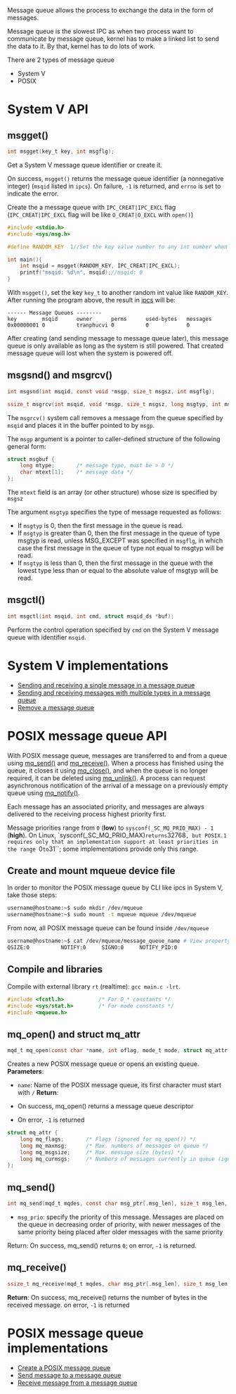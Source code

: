 Message queue allows the process to exchange the data in the form of messages.

Message queue is the slowest IPC as when two process want to communicate by message queue, kernel has to make a linked list to send the data to it. By that, kernel has to do lots of work.

There are 2 types of message queue
* System V
* POSIX
  
# System V API

## msgget()

```c
int msgget(key_t key, int msgflg);
```

Get a System V message queue identifier or create it.

On success, ``msgget()`` returns the message queue identifier (a nonnegative integer) (``msqid`` listed in ``ipcs``).  On failure, ``-1`` is returned, and ``errno`` is set to indicate the error.

Create the a message queue with ``IPC_CREAT|IPC_EXCL`` flag (``IPC_CREAT|IPC_EXCL`` flag will be like ``O_CREAT|O_EXCL`` with ``open()``)

```c
#include <stdio.h>
#include <sys/msg.h>

#define RANDOM_KEY  1//Set the key value number to any int number when creating

int main(){
    int msqid = msgget(RANDOM_KEY, IPC_CREAT|IPC_EXCL);
    printf("msqid: %d\n", msqid);//msqid: 0
}
```

With ``msgget()``, set the key ``key_t`` to another random int value like ``RANDOM_KEY``. After running the program above, the result in [ipcs](https://github.com/TranPhucVinh/Linux-Shell/blob/master/Physical%20layer/Process/System%20V%20IPC.md#ipcs) will be:

```
------ Message Queues --------
key        msqid      owner      perms      used-bytes   messages    
0x00000001 0          tranphucvi 0          0            0   
```

After creating (and sending message to message queue later), this message queue is only available as long as the system is still powered. That created message queue will lost when the system is powered off.

## msgsnd() and msgrcv()

```c
int msgsnd(int msqid, const void *msgp, size_t msgsz, int msgflg);

ssize_t msgrcv(int msqid, void *msgp, size_t msgsz, long msgtyp, int msgflg);
```

The ``msgrcv()`` system call removes a message from the queue specified by ``msqid`` and places it in the buffer pointed to by ``msgp``.

The ``msgp`` argument is a pointer to caller-defined structure of the following general form:

```c
struct msgbuf {
    long mtype;       /* message type, must be > 0 */
    char mtext[1];    /* message data */
};
```

The ``mtext`` field is an array (or other structure) whose size is specified by ``msgsz``

The argument ``msgtyp`` specifies the type of message requested as follows:

* If ``msgtyp`` is 0, then the first message in the queue is read.
* If ``msgtyp`` is greater than 0, then the first message in the queue of type msgtyp is read, unless MSG_EXCEPT was specified in ``msgflg``, in which case the first message in the queue of type not equal to msgtyp will be read.
* If ``msgtyp`` is less than 0, then the first message in the queue with the lowest type less than or equal to the absolute value of msgtyp will be read.

## msgctl()

```c
int msgctl(int msqid, int cmd, struct msqid_ds *buf);
```

Perform the control operation specified by ``cmd`` on the System V message queue with identifier ``msqid``.

# System V implementations

* [Sending and receiving a single message in a message queue](Implementations.md#sending-and-receiving-a-single-message-in-a-message-queue)
* [Sending and receiving messages with multiple types in a message queue](Implementations.md#sending-and-receiving-messages-with-multiple-types-in-a-message-queue)
* [Remove a message queue](Implementations.md#remove-a-message-queue)
# POSIX message queue API

With POSIX message queue, messages are transferred to and from a queue using [mq_send()]() and [mq_receive()](). When a process has finished using the queue, it closes it using [mq_close()](), and when the queue is no longer required, it can be deleted using [mq_unlink()](). A process can request asynchronous notification of the arrival of a message on a previously empty queue using [mq_notify()]().

Each message has an associated priority, and messages are always delivered to the receiving process highest priority first.

Message priorities range from ``0`` (**low**) to ``sysconf(_SC_MQ_PRIO_MAX) - 1`` (**high**).  On Linux, `sysconf(_SC_MQ_PRIO_MAX)`` returns ``32768``, but POSIX.1 requires only that an implementation support at least priorities in the range ``0`` to ``31``; some implementations provide only this range.
## Create and mount mqueue device file
In order to monitor the POSIX message queue by CLI like ipcs in System V, take those steps:
```sh
username@hostname:~$ sudo mkdir /dev/mqueue
username@hostname:~$ sudo mount -t mqueue mqueue /dev/mqueue
```
From now, all POSIX message queue can be found inside ``/dev/mqueue``
```sh
username@hostname:~$ cat /dev/mqueue/message_queue_name # View property of a message queue
QSIZE:0          NOTIFY:0     SIGNO:0     NOTIFY_PID:0  
```
## Compile and libraries
Compile with external library ``rt`` (realtime): ``gcc main.c -lrt``.
```c
#include <fcntl.h>           /* For O_* constants */
#include <sys/stat.h>        /* For mode constants */
#include <mqueue.h>
```
## mq_open() and struct mq_attr
```c
mqd_t mq_open(const char *name, int oflag, mode_t mode, struct mq_attr *attr);
```

Creates a new POSIX message queue or opens an existing queue.
**Parameters**:
* ``name``: Name of the POSIX message queue, its first character must start with ``/``
**Return**:

* On success, mq_open() returns a message queue descriptor
* On error, ``-1`` is returned

```c
struct mq_attr {
    long mq_flags;       /* Flags (ignored for mq_open()) */
    long mq_maxmsg;      /* Max. numbers of messages on queue */
    long mq_msgsize;     /* Max. message size (bytes) */
    long mq_curmsgs;     /* Numbers of messages currently in queue (ignored for mq_open()) */
};
```
## mq_send()
```c
int mq_send(mqd_t mqdes, const char msg_ptr[.msg_len], size_t msg_len, unsigned int msg_prio);
```
* ``msg_prio``: specify the priority of this message.  Messages are placed on the queue in decreasing order of priority, with newer messages of the same priority being placed after older messages with the same priority

Return: On success, mq_send() returns ``0``; on error, ``-1`` is returned.
## mq_receive()
```c
ssize_t mq_receive(mqd_t mqdes, char msg_ptr[.msg_len], size_t msg_len, unsigned int *msg_prio);
```
**Return**: On success, mq_receive() returns the number of bytes in the received message. on error, ``-1`` is returned
# POSIX message queue implementations
* [Create a POSIX message queue]()
* [Send message to a message queue]()
* [Receive message from a message queue]()
